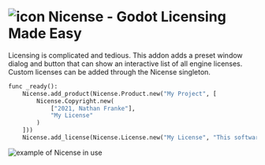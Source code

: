 # ![icon](https://raw.githubusercontent.com/nathanfranke/nicense/main/static/nicense.svg) Nicense - Godot Licensing Made Easy

Licensing is complicated and tedious. This addon adds a preset window dialog and button that can show an interactive list of all engine licenses. Custom licenses can be added through the Nicense singleton.

```py
func _ready():
	Nicense.add_product(Nicense.Product.new("My Project", [
		Nicense.Copyright.new(
			["2021, Nathan Franke"],
			"My License"
		)
	]))
	Nicense.add_license(Nicense.License.new("My License", "This software shall be used for good, not evil."))
```

![example of Nicense in use](https://raw.githubusercontent.com/nathanfranke/nicense/main/static/example.png)
